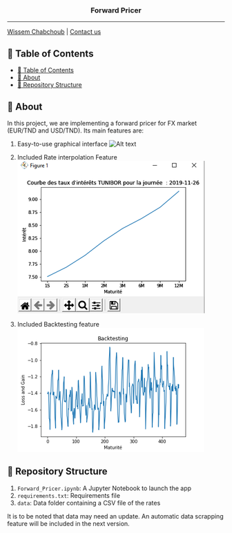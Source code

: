 <h3 align="center">Forward Pricer</h3>

---

[Wissem Chabchoub](https://www.linkedin.com/in/wissem-chabchoub/) | [Contact us](mailto:chb.wissem@gmail.com)

## 📝 Table of Contents

- [📝 Table of Contents](#-table-of-contents)
- [🧐 About <a name = "about"></a>](#-about)
- [🎥 Repository Structure  <a name = "repo-struct"></a>](#-repository-structure)


## 🧐 About <a name = "about"></a>

In this project, we are implementing a forward pricer for FX market (EUR/TND and USD/TND). Its main features are: 
1. Easy-to-use graphical interface
![Alt text](img/interfrace.PNG?raw=true)

2. Included Rate interpolation Feature
 ![Alt text](img/rate.PNG?raw=true)

3. Included Backtesting feature
 ![Alt text](img/Figure_1.png?raw=true)



## 🎥 Repository Structure  <a name = "repo-struct"></a>


1. `Forward_Pricer.ipynb`: A Jupyter Notebook to launch the app
2. `requirements.txt`: Requirements file
3.  `data`: Data folder containing a CSV file of the rates

It is to be noted that data may need an update. An automatic data scrapping feature will be included in the next version.

